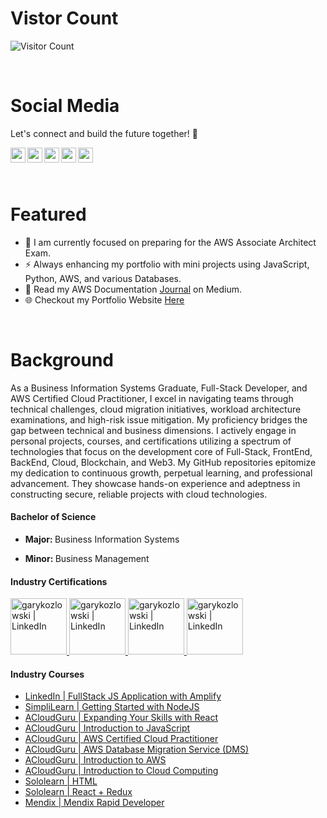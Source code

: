 <h1>Vistor Count</h1>

![Visitor Count](https://profile-counter.glitch.me/{gkozlowskidesign}/count.svg)


<br>

<h1>Social Media</h1>

  Let's connect and build the future together! 🌟
  <br>

<a href="https://www.linkedin.com/in/gary-kozlowski-825053138/">
  <img align="left" alt="garykozlowski | LinkedIn" width="24px" src="https://cdn.jsdelivr.net/npm/simple-icons@v3/icons/linkedin.svg" />
</a>
<a href="https://twitter.com/GaryKozlowski1">
  <img align="left" alt="garykozlowski | Twitter" width="24px" src="https://cdn.jsdelivr.net/npm/simple-icons@v3/icons/twitter.svg" />
</a>
<a href="https://github.com/gkozlowskidesign">
  <img align="left" alt="garykozlowski | GitHub" width="24px" src="https://cdn.jsdelivr.net/npm/simple-icons@v3/icons/github.svg" />
</a>
<a href="https://www.instagram.com/garykozlowski1/?next=%2Fgary_kozlowski1%2F">
  <img align="left" alt="garykozlowski | Instagram" width="24px" src="https://cdn.jsdelivr.net/npm/simple-icons@v3/icons/instagram.svg" />
</a>
<a href="https://www.facebook.com/garyjr.kozlowski/">
  <img align="left" alt="garykozlowski | Facebook" width="24px" src="https://cdn.jsdelivr.net/npm/simple-icons@v3/icons/facebook.svg" />
</a>
<br>

<br>
<br>

<h1>Featured</h1>

- 🔭 I am currently focused on preparing for the AWS Associate Architect Exam.
- ⚡ Always enhancing my portfolio with mini projects using JavaScript, Python, AWS, and various Databases. 
- 💬 Read my AWS Documentation [Journal](https://gkozlowskidesign.medium.com/) on Medium.
- 🌐 Checkout my Portfolio Website [Here](https://garykozlowski.xyz/)
<br>
<h1>Background</h1>
<p>
As a Business Information Systems Graduate, Full-Stack Developer, and AWS Certified Cloud Practitioner, 
I excel in navigating teams through technical challenges, cloud migration initiatives, workload architecture examinations, and high-risk issue mitigation. My proficiency bridges the gap between technical and business dimensions. I actively engage in personal projects, courses, and certifications utilizing a spectrum of technologies that focus on the development core of Full-Stack, FrontEnd, BackEnd, Cloud, Blockchain, and Web3. My GitHub repositories epitomize my dedication to continuous growth, perpetual learning, and professional advancement. 
They showcase hands-on experience and adeptness in constructing secure, reliable projects with cloud technologies.
</p>

<h4>Bachelor of Science</h4>

- <p><b>Major: </b>Business Information Systems</p>
- <p><b>Minor: </b>Business Management</p>

<h4>Industry Certifications</h4>
<a href="https://www.credly.com/badges/82c0c5bd-b30b-4bcd-9e12-06ba4d0887df">
  <img  alt="garykozlowski | LinkedIn" width="90px" src="https://images.credly.com/size/680x680/images/00634f82-b07f-4bbd-a6bb-53de397fc3a6/image.png" />
</a>
<a href="https://www.credly.com/badges/ac7ae31d-4dd7-40a9-98f9-86056f17d6b1">
  <img  alt="garykozlowski | LinkedIn" width="90px" src="https://images.credly.com/size/680x680/images/6f135924-7645-4bd2-ab68-3bc0b49c7e27/image.png" />
</a>
<a href="https://www.credly.com/badges/aa13f693-76cd-4368-aa56-ffcafdaff5f0">
  <img  alt="garykozlowski | LinkedIn" width="90px" src="https://github.com/GKozlowskiDesign/gkozlowskidesign/assets/82541715/0bc51284-463c-4e60-97d4-af185167d9a0" />
</a>
<a href="https://www.credly.com/badges/291e16c5-9a03-42ac-b211-23be11a03170">
  <img alt="garykozlowski | LinkedIn" width="90px" src="https://images.credly.com/size/340x340/images/8d67bbf4-128b-4141-b5f1-1bc61bbfbaa6/image.png" />
</a>

<br>

<h4>Industry Courses</h4>

- <a href="https://www.linkedin.com/learning/certificates/11487b7254a7e4c1db5f3b8eed72b8310cb634382c320cb503f12454b88e89d6?lipi=urn%3Ali%3Apage%3Ad_flagship3_profile_view_base_certifications_details%3BRcb0I8UpRxekiRGOW0dXng%3D%3D"> LinkedIn | FullStack JS Application with Amplify</a>
- <a href="https://www.simplilearn.com/skillup-certificate-landing?token=eyJjb3Vyc2VfaWQiOiIxNzQ2IiwiY2VydGlmaWNhdGVfdXJsIjoiaHR0cHM6XC9cL2NlcnRpZmljYXRlcy5zaW1wbGljZG4ubmV0XC9zaGFyZVwvdGh1bWJfNDA0NTg2MF8xNjcyMTU4NDQ0LnBuZyIsInVzZXJuYW1lIjoiR2FyeSBLb3psb3dza2kifQ%3D%3D&utm_source=shared-certificate&utm_medium=lms&utm_campaign=shared-certificate-promotion&referrer=https%3A%2F%2Flms.simplilearn.com%2Fcourses%2F4236%2FGetting-started-with-NodeJS%2Fcertificate%2Fdownload-skillup&%24web_only=true&_branch_match_id=1226269620574159339&_branch_referrer=H4sIAAAAAAAAA8soKSkottLXL87MLcjJ1EssKNDLyczL1k%2FVDymqTI6oCiw3K0sCAMwKp3AlAAAA">SimpliLearn | Getting Started with NodeJS</a>
- <a href="https://verify.acloud.guru/95216D665794">ACloudGuru | Expanding Your Skills with React</a>
- <a href="https://verify.acloud.guru/2B75EAB435FA">ACloudGuru | Introduction to JavaScript</a>
- <a href="https://verify.acloud.guru/02A9147C1109">ACloudGuru | AWS Certified Cloud Practitioner</a>
- <a href="https://verify.acloud.guru/6F7228088730">ACloudGuru | AWS Database Migration Service (DMS)</a>
- <a href="https://verify.acloud.guru/488D24E66C3C">ACloudGuru | Introduction to AWS</a>
- <a href="https://verify.acloud.guru/08353D4BE2DA">ACloudGuru | Introduction to Cloud Computing</a>
- <a href="https://www.sololearn.com/certificates/CT-ZNJ9C0W9">Sololearn | HTML</a>
- <a href="https://www.sololearn.com/certificates/CT-SQ4TAIIM">Sololearn | React + Redux</a>
- <a href="https://drive.google.com/file/d/1544yC2fwe0_evZAMTJRPEdKHi7yEI6rm/view">Mendix | Mendix Rapid Developer</a>










 


  

    
 
 

